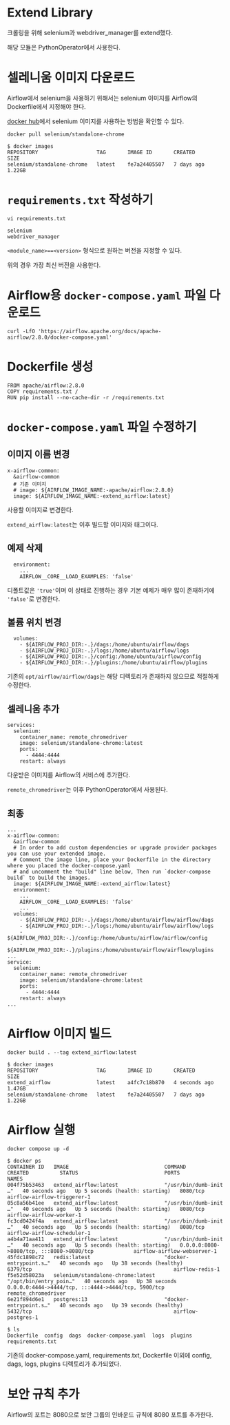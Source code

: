# Extend Library
크롤링을 위해 selenium과 webdriver_manager를 extend했다.

해당 모듈은 PythonOperator에서 사용한다.

# 셀레니움 이미지 다운로드
Airflow에서 selenium을 사용하기 위해서는 selenium 이미지를 Airflow의 Dockerfile에서 지정해야 한다.

[docker hub](https://hub.docker.com/r/selenium/standalone-chrome)에서 selenium 이미지를 사용하는 방법을 확인할 수 있다.
```
docker pull selenium/standalone-chrome
```

```
$ docker images
REPOSITORY                   TAG       IMAGE ID       CREATED      SIZE
selenium/standalone-chrome   latest    fe7a24405507   7 days ago   1.22GB
```

# `requirements.txt` 작성하기
```
vi requirements.txt

selenium
webdriver_manager
```
`<module_name>==<version>` 형식으로 원하는 버전을 지정할 수 있다.

위의 경우 가장 최신 버전을 사용한다.

# Airflow용 `docker-compose.yaml` 파일 다운로드
```
curl -LfO 'https://airflow.apache.org/docs/apache-airflow/2.8.0/docker-compose.yaml'
```

# Dockerfile 생성
```
FROM apache/airflow:2.8.0
COPY requirements.txt /
RUN pip install --no-cache-dir -r /requirements.txt
```

# `docker-compose.yaml` 파일 수정하기
## **이미지 이름 변경**
```
x-airflow-common:
  &airflow-common
  # 기존 이미지
  # image: ${AIRFLOW_IMAGE_NAME:-apache/airflow:2.8.0}
  image: ${AIRFLOW_IMAGE_NAME:-extend_airflow:latest}
```
사용할 이미지로 변경한다.

`extend_airflow:latest`는 이후 빌드할 이미지와 태그이다.

## **예제 삭제**
```
  environment:
    ...
    AIRFLOW__CORE__LOAD_EXAMPLES: 'false'
```
디폴트값은 `'true'`이며 이 상태로 진행하는 경우 기본 예제가 매우 많이 존재하기에 `'false'`로 변경한다.

## **볼륨 위치 변경**
```
  volumes:
    - ${AIRFLOW_PROJ_DIR:-.}/dags:/home/ubuntu/airflow/dags
    - ${AIRFLOW_PROJ_DIR:-.}/logs:/home/ubuntu/airflow/logs
    - ${AIRFLOW_PROJ_DIR:-.}/config:/home/ubuntu/airflow/config
    - ${AIRFLOW_PROJ_DIR:-.}/plugins:/home/ubuntu/airflow/plugins
```
기존의 `opt/airflow/airflow/dags`는 해당 디렉토리가 존재하지 않으므로 적절하게 수정한다.

## **셀레니움 추가**
```
services:
  selenium:
    container_name: remote_chromedriver
    image: selenium/standalone-chrome:latest
    ports:
      - 4444:4444
    restart: always
```
다운받은 이미지를 Airflow의 서비스에 추가한다.

`remote_chromedriver`는 이후 PythonOperator에서 사용된다.

## **최종**
```
...
x-airflow-common:
  &airflow-common
  # In order to add custom dependencies or upgrade provider packages you can use your extended image.
  # Comment the image line, place your Dockerfile in the directory where you placed the docker-compose.yaml
  # and uncomment the "build" line below, Then run `docker-compose build` to build the images.
  image: ${AIRFLOW_IMAGE_NAME:-extend_airflow:latest}
  environment:
    ...
    AIRFLOW__CORE__LOAD_EXAMPLES: 'false'
    ...
  volumes:
    - ${AIRFLOW_PROJ_DIR:-.}/dags:/home/ubuntu/airflow/airflow/dags
    - ${AIRFLOW_PROJ_DIR:-.}/logs:/home/ubuntu/airflow/airflow/logs
    - ${AIRFLOW_PROJ_DIR:-.}/config:/home/ubuntu/airflow/airflow/config
    - ${AIRFLOW_PROJ_DIR:-.}/plugins:/home/ubuntu/airflow/airflow/plugins
...
service:
  selenium:
    container_name: remote_chromedriver
    image: selenium/standalone-chrome:latest
    ports:
      - 4444:4444
    restart: always
...
```

# Airflow 이미지 빌드
```
docker build . --tag extend_airflow:latest
```
```
$ docker images
REPOSITORY                   TAG       IMAGE ID       CREATED         SIZE
extend_airflow               latest    a4fc7c18b870   4 seconds ago   1.47GB
selenium/standalone-chrome   latest    fe7a24405507   7 days ago      1.22GB
```

# Airflow 실행
```
docker compose up -d
```
```
$ docker ps
CONTAINER ID   IMAGE                               COMMAND                  CREATED          STATUS                            PORTS                                                 NAMES
004f75b53463   extend_airflow:latest               "/usr/bin/dumb-init …"   40 seconds ago   Up 5 seconds (health: starting)   8080/tcp                                              airflow-airflow-triggerer-1
05c8a56b41ee   extend_airflow:latest               "/usr/bin/dumb-init …"   40 seconds ago   Up 5 seconds (health: starting)   8080/tcp                                              airflow-airflow-worker-1
fc3cd0424f4a   extend_airflow:latest               "/usr/bin/dumb-init …"   40 seconds ago   Up 5 seconds (health: starting)   8080/tcp                                              airflow-airflow-scheduler-1
a4b4a71aa411   extend_airflow:latest               "/usr/bin/dumb-init …"   40 seconds ago   Up 5 seconds (health: starting)   0.0.0.0:8080->8080/tcp, :::8080->8080/tcp             airflow-airflow-webserver-1
45fdc1898c72   redis:latest                        "docker-entrypoint.s…"   40 seconds ago   Up 38 seconds (healthy)           6379/tcp                                              airflow-redis-1
f5e52d58023a   selenium/standalone-chrome:latest   "/opt/bin/entry_poin…"   40 seconds ago   Up 38 seconds                     0.0.0.0:4444->4444/tcp, :::4444->4444/tcp, 5900/tcp   remote_chromedriver
6e21f894d6e1   postgres:13                         "docker-entrypoint.s…"   40 seconds ago   Up 39 seconds (healthy)           5432/tcp                                              airflow-postgres-1
```
```
$ ls
Dockerfile  config  dags  docker-compose.yaml  logs  plugins  requirements.txt
```
기존의 docker-compose.yaml, requirements.txt, Dockerfile 이외에 config, dags, logs, plugins 디렉토리가 추가되었다.
# 보안 규칙 추가
Airflow의 포트는 8080으로 보안 그룹의 인바운드 규칙에 8080 포트를 추가한다.
